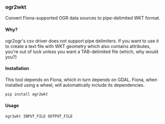### ogr2wkt

Convert Fiona-supported OGR data sources to pipe-delimited WKT format.


#### Why?

ogr2ogr's csv driver does not support pipe delimiters. If you want to use it to create a text file with WKT geometry 
which also contains attributes, you're out of luck unless you want a TAB-delimited file (which, why would you?)

#### Installation

This tool depends on Fiona, which in turn depends on GDAL. Fiona, when installed using a wheel, will
automatically include its dependencies.

```bash
pip install ogr2wkt
```

#### Usage

```bash
ogr2wkt INPUT_FILE OUTPUT_FILE
```
